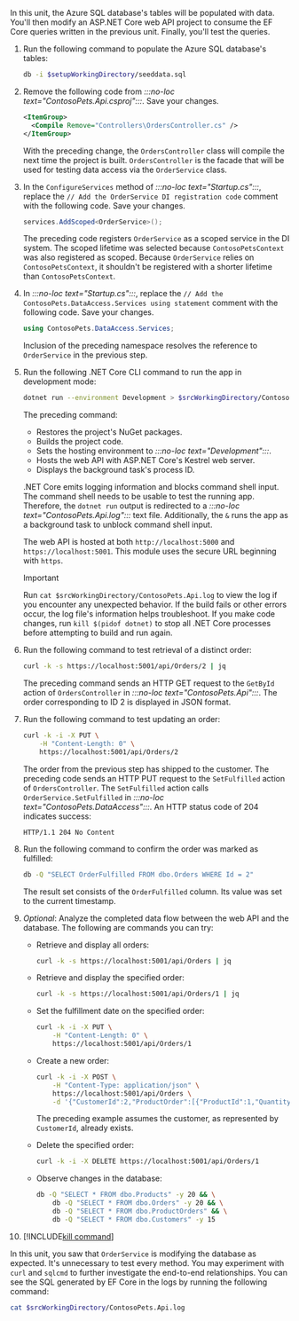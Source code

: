 In this unit, the Azure SQL database's tables will be populated with data. You'll then modify an ASP.NET Core web API project to consume the EF Core queries written in the previous unit. Finally, you'll test the queries.

1. Run the following command to populate the Azure SQL database's tables:

    ```bash
    db -i $setupWorkingDirectory/seeddata.sql
    ```

1. Remove the following code from *:::no-loc text="ContosoPets.Api.csproj":::*. Save your changes.

    ```xml
    <ItemGroup>
      <Compile Remove="Controllers\OrdersController.cs" />
    </ItemGroup>
    ```

    With the preceding change, the `OrdersController` class will compile the next time the project is built. `OrdersController` is the facade that will be used for testing data access via the `OrderService` class.

1. In the `ConfigureServices` method of *:::no-loc text="Startup.cs":::*, replace the `// Add the OrderService DI registration code` comment with the following code. Save your changes.

    ```csharp
    services.AddScoped<OrderService>();
    ```

    The preceding code registers `OrderService` as a scoped service in the DI system. The scoped lifetime was selected because `ContosoPetsContext` was also registered as scoped. Because `OrderService` relies on `ContosoPetsContext`, it shouldn't be registered with a shorter lifetime than `ContosoPetsContext`.

1. In *:::no-loc text="Startup.cs":::*, replace the `// Add the ContosoPets.DataAccess.Services using statement` comment with the following code. Save your changes.

    ```csharp
    using ContosoPets.DataAccess.Services;
    ```

    Inclusion of the preceding namespace resolves the reference to `OrderService` in the previous step.

1. Run the following .NET Core CLI command to run the app in development mode:

    ```bash
    dotnet run --environment Development > $srcWorkingDirectory/ContosoPets.Api.log &
    ```

    The preceding command:

    * Restores the project's NuGet packages.
    * Builds the project code.
    * Sets the hosting environment to *:::no-loc text="Development":::*.
    * Hosts the web API with ASP.NET Core's Kestrel web server.
    * Displays the background task's process ID.

    .NET Core emits logging information and blocks command shell input. The command shell needs to be usable to test the running app. Therefore, the `dotnet run` output is redirected to a *:::no-loc text="ContosoPets.Api.log":::* text file. Additionally, the `&` runs the app as a background task to unblock command shell input.

    The web API is hosted at both `http://localhost:5000` and `https://localhost:5001`. This module uses the secure URL beginning with `https`.

    > [!IMPORTANT]
    > Run `cat $srcWorkingDirectory/ContosoPets.Api.log` to view the log if you encounter any unexpected behavior. If the build fails or other errors occur, the log file's information helps troubleshoot. If you make code changes, run `kill $(pidof dotnet)` to stop all .NET Core processes before attempting to build and run again.

1. Run the following command to test retrieval of a distinct order:

    ```bash
    curl -k -s https://localhost:5001/api/Orders/2 | jq
    ```

    The preceding command sends an HTTP GET request to the `GetById` action of `OrdersController` in *:::no-loc text="ContosoPets.Api":::*. The order corresponding to ID 2 is displayed in JSON format.

1. Run the following command to test updating an order:

    ```bash
    curl -k -i -X PUT \
        -H "Content-Length: 0" \
        https://localhost:5001/api/Orders/2
    ```

    The order from the previous step has shipped to the customer. The preceding code sends an HTTP PUT request to the `SetFulfilled` action of `OrdersController`. The `SetFulfilled` action calls `OrderService.SetFulfilled` in *:::no-loc text="ContosoPets.DataAccess":::*. An HTTP status code of 204 indicates success:

    ```console
    HTTP/1.1 204 No Content
    ```

1. Run the following command to confirm the order was marked as fulfilled:

    ```bash
    db -Q "SELECT OrderFulfilled FROM dbo.Orders WHERE Id = 2"
    ```

    The result set consists of the `OrderFulfilled` column. Its value was set to the current timestamp.

1. *Optional*: Analyze the completed data flow between the web API and the database. The following are commands you can try:

    * Retrieve and display all orders:

        ```bash
        curl -k -s https://localhost:5001/api/Orders | jq
        ```

    * Retrieve and display the specified order:

        ```bash
        curl -k -s https://localhost:5001/api/Orders/1 | jq
        ```

    * Set the fulfillment date on the specified order:

        ```bash
        curl -k -i -X PUT \
            -H "Content-Length: 0" \
            https://localhost:5001/api/Orders/1
        ```

    * Create a new order:

        ```bash
        curl -k -i -X POST \
            -H "Content-Type: application/json" \
            https://localhost:5001/api/Orders \
            -d '{"CustomerId":2,"ProductOrder":[{"ProductId":1,"Quantity":3},{"ProductId":2,"Quantity":1}]}'
        ```

        The preceding example assumes the customer, as represented by `CustomerId`, already exists.

    * Delete the specified order:

        ```bash
        curl -k -i -X DELETE https://localhost:5001/api/Orders/1
        ```

    * Observe changes in the database:

        ```bash
        db -Q "SELECT * FROM dbo.Products" -y 20 && \
            db -Q "SELECT * FROM dbo.Orders" -y 20 && \
            db -Q "SELECT * FROM dbo.ProductOrders" && \
            db -Q "SELECT * FROM dbo.Customers" -y 15
        ```

1. [!INCLUDE[kill command](../../includes/kill-dotnet-processes.md)]

In this unit, you saw that `OrderService` is modifying the database as expected. It's unnecessary to test every method. You may experiment with `curl` and `sqlcmd` to further investigate the end-to-end relationships. You can see the SQL generated by EF Core in the logs by running the following command:

```bash
cat $srcWorkingDirectory/ContosoPets.Api.log
```
